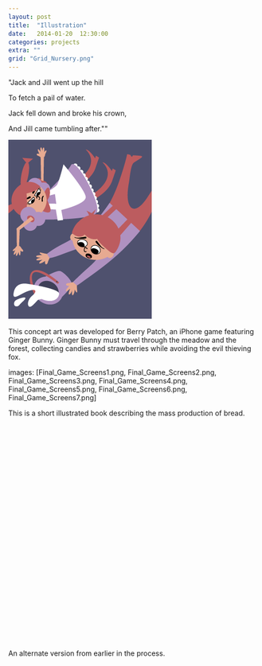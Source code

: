 ```yaml
---
layout: post
title:  "Illustration"
date:   2014-01-20  12:30:00
categories: projects
extra: ""
grid: "Grid_Nursery.png"
---
```


"Jack and Jill went up the hill

To fetch a pail of water.

Jack fell down and broke his crown,

And Jill came tumbling after.""

<img src="/images/Jack+Jill.png"/>

This concept art was developed for Berry Patch, an iPhone game featuring Ginger Bunny. Ginger Bunny must travel through the meadow and the forest, collecting candies and strawberries while avoiding the evil thieving fox.

images: [Final_Game_Screens1.png, Final_Game_Screens2.png, Final_Game_Screens3.png, Final_Game_Screens4.png, Final_Game_Screens5.png, Final_Game_Screens6.png, Final_Game_Screens7.png]


This is a short illustrated book describing the mass production of bread.
<div data-configid="7556545/1756911" style="width: 525px; height: 438px;" class="issuuembed"></div><script type="text/javascript" src="//e.issuu.com/embed.js" async="true"></script>


An alternate version from earlier in the process.
<div data-configid="7556545/1757077" style="width: 525px; height: 438px;" class="issuuembed"></div><script type="text/javascript" src="//e.issuu.com/embed.js" async="true"></script>

